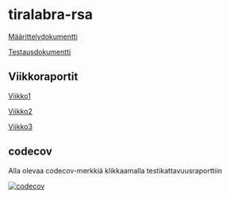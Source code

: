# tiralabra-rsa

[Määrittelydokumentti](https://github.com/joonakauranen/tiralabra-rsa/blob/main/dokumentaatio/maarittelydokumentti.md)

[Testausdokumentti](https://github.com/joonakauranen/tiralabra-rsa/blob/main/dokumentaatio/testausdokumentti.md)

## Viikkoraportit

[Viikko1](https://github.com/joonakauranen/tiralabra-rsa/blob/main/dokumentaatio/viikkoraportit/Viikkoraportti1.md)

[Viikko2](https://github.com/joonakauranen/tiralabra-rsa/blob/main/dokumentaatio/viikkoraportit/Viikkoraportti2.md)

[Viikko3](https://github.com/joonakauranen/tiralabra-rsa/blob/main/dokumentaatio/viikkoraportit/Viikkoraportti3.md)

## codecov

Alla olevaa codecov-merkkiä klikkaamalla testikattavuusraporttiin

[![codecov](https://codecov.io/gh/joonakauranen/tiralabra-rsa/branch/main/graph/badge.svg?token=0Z1448E5ED)](https://codecov.io/gh/joonakauranen/tiralabra-rsa)
